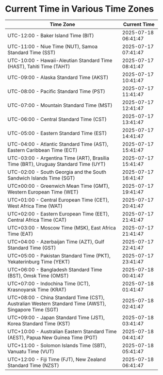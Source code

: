 # Current Time in Various Time Zones

| Time Zone | Current Time |
|-----------|--------------|
| UTC-12:00 - Baker Island Time (BIT) | 2025-07-18 06:41:47 |
| UTC-11:00 - Niue Time (NUT), Samoa Standard Time (SST) | 2025-07-17 07:41:47 |
| UTC-10:00 - Hawaii-Aleutian Standard Time (HAST), Tahiti Time (TAHT) | 2025-07-17 08:41:47 |
| UTC-09:00 - Alaska Standard Time (AKST) | 2025-07-17 10:41:47 |
| UTC-08:00 - Pacific Standard Time (PST) | 2025-07-17 11:41:47 |
| UTC-07:00 - Mountain Standard Time (MST) | 2025-07-17 12:41:47 |
| UTC-06:00 - Central Standard Time (CST) | 2025-07-17 13:41:47 |
| UTC-05:00 - Eastern Standard Time (EST) | 2025-07-17 14:41:47 |
| UTC-04:00 - Atlantic Standard Time (AST), Eastern Caribbean Time (ECT) | 2025-07-17 15:41:47 |
| UTC-03:00 - Argentina Time (ART), Brasília Time (BRT), Uruguay Standard Time (UYT) | 2025-07-17 15:41:47 |
| UTC-02:00 - South Georgia and the South Sandwich Islands Time (SGT) | 2025-07-17 16:41:47 |
| UTC±00:00 - Greenwich Mean Time (GMT), Western European Time (WET) | 2025-07-17 19:41:47 |
| UTC+01:00 - Central European Time (CET), West Africa Time (WAT) | 2025-07-17 20:41:47 |
| UTC+02:00 - Eastern European Time (EET), Central Africa Time (CAT) | 2025-07-17 21:41:47 |
| UTC+03:00 - Moscow Time (MSK), East Africa Time (EAT) | 2025-07-17 21:41:47 |
| UTC+04:00 - Azerbaijan Time (AZT), Gulf Standard Time (GST) | 2025-07-17 22:41:47 |
| UTC+05:00 - Pakistan Standard Time (PKT), Yekaterinburg Time (YEKT) | 2025-07-17 23:41:47 |
| UTC+06:00 - Bangladesh Standard Time (BST), Omsk Time (OMST) | 2025-07-18 00:41:47 |
| UTC+07:00 - Indochina Time (ICT), Krasnoyarsk Time (KRAT) | 2025-07-18 01:41:47 |
| UTC+08:00 - China Standard Time (CST), Australian Western Standard Time (AWST), Singapore Time (SGT) | 2025-07-18 02:41:47 |
| UTC+09:00 - Japan Standard Time (JST), Korea Standard Time (KST) | 2025-07-18 03:41:47 |
| UTC+10:00 - Australian Eastern Standard Time (AEST), Papua New Guinea Time (PGT) | 2025-07-18 04:41:47 |
| UTC+11:00 - Solomon Islands Time (SBT), Vanuatu Time (VUT) | 2025-07-18 05:41:47 |
| UTC+12:00 - Fiji Time (FJT), New Zealand Standard Time (NZST) | 2025-07-18 06:41:47 |
